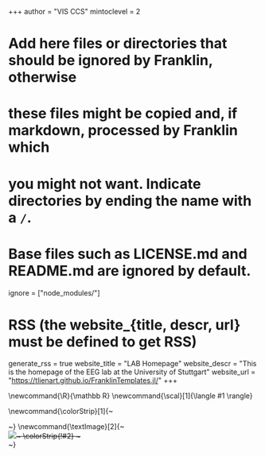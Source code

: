 <!--
Add here global page variables to use throughout your website.
-->
+++
author = "VIS CCS"
mintoclevel = 2

# Add here files or directories that should be ignored by Franklin, otherwise
# these files might be copied and, if markdown, processed by Franklin which
# you might not want. Indicate directories by ending the name with a `/`.
# Base files such as LICENSE.md and README.md are ignored by default.
ignore = ["node_modules/"]

# RSS (the website_{title, descr, url} must be defined to get RSS)
generate_rss = true
website_title = "LAB Homepage"
website_descr = "This is the homepage of the EEG lab at the University of Stuttgart"
website_url   = "https://tlienart.github.io/FranklinTemplates.jl/"
+++

<!--
Add here global latex commands to use throughout your pages.
-->
\newcommand{\R}{\mathbb R}
\newcommand{\scal}[1]{\langle #1 \rangle}

\newcommand{\colorStrip}[1]{~~~<div class="color-strip-!#1"></div>~~~}
\newcommand{\textImage}[2]{~~~<div class="text-image"><img src="/assets/!#1">~~~ \colorStrip{!#2} ~~~</div>~~~}
